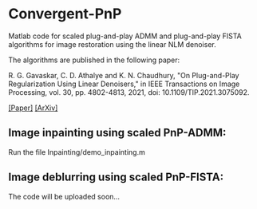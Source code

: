 # Convergent-PnP
Matlab code for scaled plug-and-play ADMM and plug-and-play FISTA algorithms for image restoration using the linear NLM denoiser.

The algorithms are published in the following paper:

R. G. Gavaskar, C. D. Athalye and K. N. Chaudhury, "On Plug-and-Play Regularization Using Linear Denoisers," in IEEE Transactions on Image Processing, vol. 30, pp. 4802-4813, 2021, doi: 10.1109/TIP.2021.3075092.

[[Paper]](https://doi.org/10.1109/TIP.2021.3075092)
[[ArXiv]](https://arxiv.org/abs/2105.05177)

## Image inpainting using scaled PnP-ADMM:
Run the file Inpainting/demo_inpainting.m

## Image deblurring using scaled PnP-FISTA:
The code will be uploaded soon...


